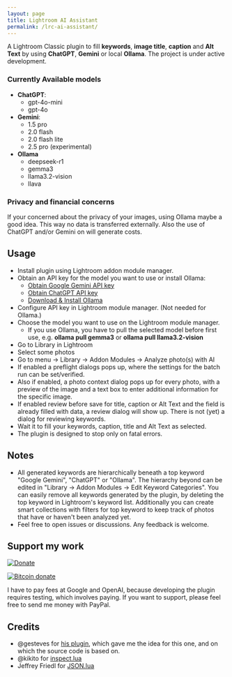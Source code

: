 ```yaml
---
layout: page
title: Lightroom AI Assistant
permalink: /lrc-ai-assistant/
---
```


A Lightroom Classic plugin to fill **keywords**, **image title**, **caption** and **Alt Text** by using **ChatGPT**, **Gemini** or local **Ollama**. 
The project is under active development.

### Currently Available models
* **ChatGPT**:
  * gpt-4o-mini
  * gpt-4o
* **Gemini**:
  * 1.5 pro
  * 2.0 flash
  * 2.0 flash lite
  * 2.5 pro (experimental)
* **Ollama**
  * deepseek-r1
  * gemma3
  * llama3.2-vision
  * llava

### Privacy and financial concerns
If your concerned about the privacy of your images, using Ollama maybe a good idea. 
This way no data is transferred externally.
Also the use of ChatGPT and/or Gemini on will generate costs.

## Usage
* Install plugin using Lightroom addon module manager.
* Obtain an API key for the model you want to use or install Ollama:
  * [Obtain Google Gemini API key](https://aistudio.google.com/app/apikey)
  * [Obtain ChatGPT API key](https://platform.openai.com/api-keys)
  * [Download & Install Ollama](https://ollama.com/download)
* Configure API key in Lightroom module manager. (Not needed for Ollama.)
* Choose the model you want to use on the Lightroom module manager.
  * If you use Ollama, you have to pull the selected model before first use, e.g. **ollama pull gemma3** or **ollama pull llama3.2-vision**
* Go to Library in Lightroom
* Select some photos
* Go to menu -> Library -> Addon Modules -> Analyze photo(s) with AI
* If enabled a preflight dialogs pops up, where the settings for the batch run can be set/verified.
* Also if enabled, a photo context dialog pops up for every photo, with a preview of the image and a text box to enter additional information for the specific image.
* If enabled review before save for title, caption or Alt Text and the field is already filled with data, a review dialog will show up. There is not (yet) a dialog for reviewing keywords.
* Wait it to fill your keywords, caption, title and Alt Text as selected.
* The plugin is designed to stop only on fatal errors.

## Notes
* All generated keywords are hierarchically beneath a top keyword "Google Gemini", "ChatGPT" or "Ollama". The hierarchy beyond can be edited in "Library -> Addon Modules -> Edit Keyword Categories".
  You can easily remove all keywords generated by the plugin, by deleting the top keyword in Lightroom's keyword list.
  Additionally you can create smart collections with filters for top keyword to keep track of photos that have or haven't been analyzed yet.
* Feel free to open issues or discussions. Any feedback is welcome.

## Support my work
[![Donate](https://img.shields.io/badge/Donate-PayPal-green.svg)](https://www.paypal.com/donate/?hosted_button_id=2LL4K9LN5CFA6)

[![Bitcoin donate](https://bitcoli.com/img/logo-20.png)](https://bitcoli.com/donate/boandlk)

I have to pay fees at Google and OpenAI, because developing the plugin requires testing, which involves paying. If you want to support, please feel free to send me money with PayPal.

## Credits
* @gesteves for [his plugin](https://github.com/gesteves/lightroom-alt-text-plugin), which gave me the idea for this one, and on which the source code is based on.
* @kikito for [inspect.lua](http://github.com/kikito/inspect.lua)
* Jeffrey Friedl for [JSON.lua](http://regex.info/blog/lua/json)
